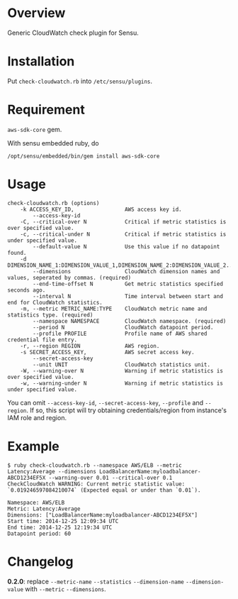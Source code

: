 # Overview

Generic CloudWatch check plugin for Sensu.

# Installation

Put `check-cloudwatch.rb` into `/etc/sensu/plugins`.

# Requirement

`aws-sdk-core` gem.

With sensu embedded ruby, do

```
/opt/sensu/embedded/bin/gem install aws-sdk-core
```

# Usage

```
check-cloudwatch.rb (options)
    -k ACCESS_KEY_ID,                AWS access key id.
        --access-key-id
    -C, --critical-over N            Critical if metric statistics is over specified value.
    -c, --critical-under N           Critical if metric statistics is under specified value.
        --default-value N            Use this value if no datapoint found.
    -d DIMENSION_NAME_1:DIMENSION_VALUE_1,DIMENSION_NAME_2:DIMENSION_VALUE_2...,
        --dimensions                 CloudWatch dimension names and values, seperated by commas. (required)
        --end-time-offset N          Get metric statistics specified seconds ago.
        --interval N                 Time interval between start and end for CloudWatch statistics.
    -m, --metric METRIC_NAME:TYPE    CloudWatch metric name and statistics type. (required)
        --namespace NAMESPACE        CloudWatch namespace. (required)
        --period N                   CloudWatch datapoint period.
        --profile PROFILE            Profile name of AWS shared credential file entry.
    -r, --region REGION              AWS region.
    -s SECRET_ACCESS_KEY,            AWS secret access key.
        --secret-access-key
        --unit UNIT                  CloudWatch statistics unit.
    -W, --warning-over N             Warning if metric statistics is over specified value.
    -w, --warning-under N            Warning if metric statistics is under specified value.
```

You can omit `--access-key-id`, `--secret-access-key`, `--profile` and `--region`. If so, this script will try obtaining credentials/region from instance's IAM role and region.

# Example

```
$ ruby check-cloudwatch.rb --namespace AWS/ELB --metric Latency:Average --dimensions LoadBalancerName:myloadbalancer-ABCD1234EF5X --warning-over 0.01 --critical-over 0.1
CheckCloudWatch WARNING: Current metric statistic value: `0.019246597084210074` (Expected equal or under than `0.01`).

Namespace: AWS/ELB
Metric: Latency:Average
Dimensions: ["LoadBalancerName:myloadbalancer-ABCD1234EF5X"]
Start time: 2014-12-25 12:09:34 UTC
End time: 2014-12-25 12:19:34 UTC
Datapoint period: 60
```

# Changelog

**0.2.0**: replace `--metric-name` `--statistics` `--dimension-name` `--dimension-value` with `--metric` `--dimensions`.
